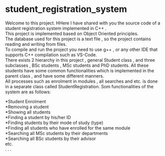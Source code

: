 # student_registration_system

Welcome to this project. HHere I have shared with you the source code of a student registration system implemented in C++ .<br/>
This project is implemented based on Object Oriented principles. <br/>
The database used for this project is a text file , so the project contains reading and writing from files.<br/> 
To compile and run the project you need to use g++ , or any other IDE that supports C++ compilation such as VS-Code.<br/>
There exists 2 hierarchy in this project , general Student class , and three subclasses  , BSc students , MSc students and PhD students. All these students have some common functionalities which is implemented in the parent class , and have some different manners.<br/>
All processes such as enrolment in modules , all searches and etc. is done in a separate class called StudentRegistration. Som functionalities of the system are as follows:<br/>

*Student Enrolment<br/>
*Removing a student<br/>
*Showing all students<br/>
*Finding a student by his/her ID<br/>
*Finding students by their mode of study (type)<br/>
*Finding all students who have enrolled for the same module<br/>
*Searching all MSc students by their departments<br/>
*Searching all BSc students by their advisor<br/>
etc.<br/>
.
.
.


